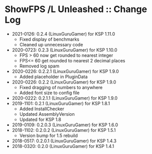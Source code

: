 # ShowFPS /L Unleashed :: Change Log

* 2021-0126: 0.2.4 (LinuxGuruGamer) for KSP 1.11.0
	+ Fixed display of benchmarks
	+ Cleaned up unnecessary code
* 2020-0723: 0.2.3 (LinuxGuruGamer) for KSP 1.10.0
	+ FPS > 60 now get rounded to nearest integer
	+ FPS<= 60 get rounded to nearest 2 decimal places
	+ Removed log spam
* 2020-0226: 0.2.2.1 (LinuxGuruGamer) for KSP 1.9.0
	+ Added placeholder in PluginData
* 2020-0226: 0.2.2 (LinuxGuruGamer) for KSP 1.9.0
	+ Fixed dragging of numbers to anywhere
	+ Added font size to config file
* 2020-0222: 0.2.1.1 (LinuxGuruGamer) for KSP 1.9.0
* 2019-1101: 0.2.1 (LinuxGuruGamer) for KSP 1.8.1
	+ Added InstallChecker
	+ Updated AssemblyVersion
	+ Updated for KSP 1.8
* 2019-0109: 0.2.0.3 (LinuxGuruGamer) for KSP 1.6.0
* 2018-1102: 0.2.0.2 (LinuxGuruGamer) for KSP 1.5.1
	+ Version bump for 1.5 rebuild
* 2018-0517: 0.2.0.1 (LinuxGuruGamer) for KSP 1.4.3
* 2018-0320: 0.2.0 (LinuxGuruGamer) for KSP 1.4.1
